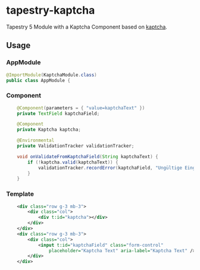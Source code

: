 # tapestry-kaptcha

Tapestry 5 Module with a Kaptcha Component based on [kaptcha](https://github.com/heanbian/kaptcha).

## Usage

### AppModule

```java
@ImportModule(KaptchaModule.class)
public class AppModule {
```

### Component

```java
	@Component(parameters = { "value=kaptchaText" })
	private TextField kaptchaField;

	@Component
	private Kaptcha kaptcha;

	@Environmental
	private ValidationTracker validationTracker;

	void onValidateFromKaptchaField(String kaptchaText) {
		if (!kaptcha.valid(kaptchaText)) {
			validationTracker.recordError(kaptchaField, "Ungültige Eingabe");
		}
	}
```

### Template

```xml
	<div class="row g-3 mb-3">
		<div class="col">
			<div t:id="kaptcha"></div>
		</div>
	</div>
	<div class="row g-3 mb-3">
		<div class="col">
			<input t:id="kaptchaField" class="form-control"
				placeholder="Kaptcha Text" aria-label="Kaptcha Text" />
		</div>
	</div>
```

